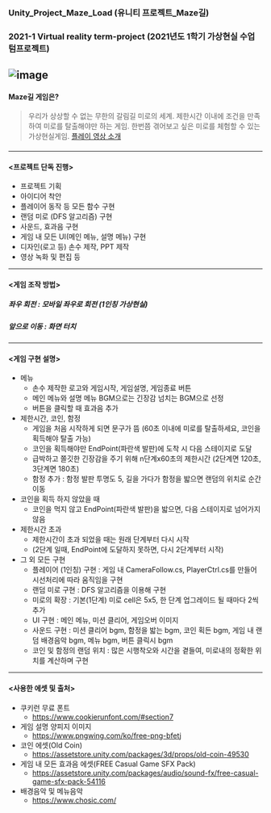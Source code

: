 ### Unity_Project_Maze_Load (유니티 프로젝트_Maze길)
### 2021-1 Virtual reality term-project (2021년도 1학기 가상현실 수업 텀프로젝트)
![image](https://user-images.githubusercontent.com/92451281/151670642-a94327c5-f138-4355-9bfc-7e66a0a120ec.png)
--------------------------------------------------------------------------------
#### Maze길 게임은?
>  우리가 상상할 수 없는 무한의 갈림길 미로의 세계.
>  제한시간 이내에 조건을 만족하여 미로를 탈출해야만 하는 게임.
>  한번쯤 겪어보고 싶은 미로를 체험할 수 있는 가상현실게임.
>  [플레이 영상 소개](https://youtu.be/xr2L6ar0xrI)
####
---
#### <프로젝트 단독 진행>
* 프로젝트 기획
* 아이디어 착안
* 플레이어 동작 등 모든 함수 구현
* 랜덤 미로 (DFS 알고리즘) 구현
* 사운드, 효과음 구현
* 게임 내 모든 UI(메인 메뉴, 설명 메뉴) 구현
* 디자인(로고 등) 손수 제작, PPT 제작
* 영상 녹화 및 편집 등
---
#### <게임 조작 방법>
##### 좌우 회전 : 모바일 좌우로 회전 (1인칭 가상현실)
##### 앞으로 이동 : 화면 터치
---
#### <게임 구현 설명>
* 메뉴
  * 손수 제작한 로고와 게임시작, 게임설명, 게임종료 버튼
  * 메인 메뉴와 설명 메뉴 BGM으로는 긴장감 넘치는 BGM으로 선정
  * 버튼을 클릭할 때 효과음 추가
* 제한시간, 코인, 함정
  * 게임을 처음 시작하게 되면 문구가 뜸 (60초 이내에 미로를 탈출하세요, 코인을 획득해야 탈출 가능)
  * 코인을 획득해야만 EndPoint(파란색 발판)에 도착 시 다음 스테이지로 도달
  * 급박하고 쫄깃한 긴장감을 주기 위해 n단계x60초의 제한시간 (2단계면 120초, 3단계면 180초)
  * 함정 추가 : 함정 발판 투명도 5, 길을 가다가 함정을 밟으면 랜덤의 위치로 순간이동
* 코인을 획득 하지 않았을 때
  * 코인을 먹지 않고 EndPoint(파란색 발판)을 밟으면, 다음 스테이지로 넘어가지 않음
* 제한시간 초과
  * 제한시간이 초과 되었을 때는 원래 단계부터 다시 시작
  * (2단계 일때, EndPoint에 도달하지 못하면, 다시 2단계부터 시작)
* 그 외 모든 구현
  * 플레이어 (1인칭) 구현 : 게임 내 CameraFollow.cs, PlayerCtrl.cs를 만들어 시선처리에 따라 움직임을 구현
  * 랜덤 미로 구현 : DFS 알고리즘을 이용해 구현
  * 미로의 확장 : 기본(1단계) 미로 cell은 5x5, 한 단계 업그레이드 될 때마다 2씩 추가
  * UI 구현 : 메인 메뉴, 미션 클리어, 게임오버 이미지
  * 사운드 구현 : 미션 클리어 bgm, 함정을 밟는 bgm, 코인 획든 bgm, 게임 내 랜덤 배경음악 bgm, 메뉴 bgm, 버튼 클릭시 bgm
  * 코인 및 함정의 랜덤 위치 : 많은 시행착오와 시간을 곁들여, 미로내의 정확한 위치를 계산하며 구현
---
#### <사용한 에셋 및 출처>
* 쿠키런 무료 폰트
  * https://www.cookierunfont.com/#section7
* 게임 설명 양피지 이미지
  * https://www.pngwing.com/ko/free-png-bfetj
* 코인 에셋(Old Coin)
  * https://assetstore.unity.com/packages/3d/props/old-coin-49530
* 게임 내 모든 효과음 에셋(FREE Casual Game SFX Pack)
  * https://assetstore.unity.com/packages/audio/sound-fx/free-casual-game-sfx-pack-54116
* 배경음악 및 메뉴음악
  * https://www.chosic.com/
